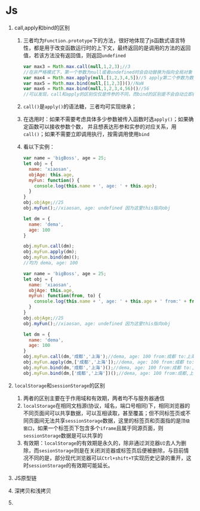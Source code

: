 # Js

1. call,apply和bind的区别

   1. 三者均为`Function.prototype`下的方法，很好地体现了js函数式语言特性，都是用于改变函数运行时的上下文，最终返回的是调用的方法的返回值，若该方法没有返回值，则返回`undefined`

      ```js
      var max3 = Math.max.call(null,1,2,3);//3 
      //在非严格模式下，第一个参数为null或者undefined时会自动替换为指向全局对象
      var max4 = Math.max.apply(null,[1,2,3,4,5])//5 apply第二个参数为数组或类数组
      var max5 = Math.max.bind(null,[1,2,3])()//NaN
      var max6 = Math.max.bind(null,1,2,3,4,56)()//56
      //可以发现，call和apply的区别仅仅是传参的不同，而bind的区别是不会自动立即执行，需调用时才会执行
      ```

   2. `call()`是`apply()`的语法糖，三者均可实现继承；

   3. 在选用时：如果不需要考虑具体多少参数被传入函数时选`apply()`；如果确定函数可以接收参数个数， 并且想表达形参和实参的对应关系，用`call()`；如果不需要立即调用执行，按需调用使用`bind`

   4. 看以下实例：

      ```js
      var name = 'bigBoss', age = 25;
      let obj = {
        name: 'xiaosan',
        objAge: this.age,
        myFun: function() {
          console.log(this.name + ', age: ' + this.age);
        }
      }
      obj.objAge;//25
      obj.myFun();//xiaosan, age: undefined 因为这里this指向obj
      
      let dm = {
        name: 'dema',
        age: 100
      }
      
      obj.myFun.call(dm);
      obj.myFun.apply(dm);
      obj.myFun.bind(dm)();
      //均为 dema, age: 100
      ```

      ```js
      var name = 'bigBoss', age = 25;
      let obj = {
        name: 'xiaosan',
        objAge: this.age,
        myFun: function(from, to) {
          console.log(this.name + ', age: ' + this.age + ' from:' + from + ' to:' + to);
        }
      }
      obj.objAge;//25
      obj.myFun();//xiaosan, age: undefined 因为这里this指向obj
      
      let dm = {
        name: 'dema',
        age: 100
      }
      obj.myFun.call(dm,'成都','上海');//dema, age: 100 from:成都 to:上海
      obj.myFun.apply(dm,['成都','上海']);//dema, age: 100 from:成都 to:上海
      obj.myFun.bind(dm,'成都','上海')();//dema, age: 100 from:成都 to:上海
      obj.myFun.bind(dm,['成都','上海'])();//dema, age: 100 from:成都,上海 to:undefined
      ```

2. `localStorage`和`sessionStorage`的区别

   1. 两者的区别主要在于作用域和有效期，两者均不与服务器通信
   2. `localStorage`在相同文档源(协议，域名，端口号相同)下，相同浏览器的不同页面间可以共享数据，可以互相读取，甚至覆盖；但不同标签页或不同页面间无法共享`sessionStorage`数据，这里的标签页和页面指的是`顶级窗口`，如果一个标签页下包含多个`iframe`且属于同源页面，则`sessionStorage`数据是可以共享的
   3. 有效期：`localStorage`的有效期是永久的，除非通过浏览器`UI`去人为删除，而`sesionStorage`则是在关闭浏览器或标签页后便被删除，与目前情况不同的是，部分现代浏览器可以`Ctrl+shift+T`实现历史记录的重开，这时`sessionStorage`的有效期可能延长。

3. JS原型链

4. 深拷贝和浅拷贝

5. 

